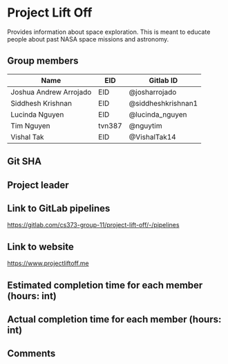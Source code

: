 # Project Lift Off #

Provides information about space exploration. This is meant to educate people about past NASA space missions and astronomy.

## Group members ## 
Name  | EID | Gitlab ID
------------- | ------------- | -------------
Joshua Andrew Arrojado  | EID | @josharrojado
Siddhesh Krishnan  | EID | @siddheshkrishnan1
Lucinda Nguyen  | EID | @lucinda_nguyen
Tim Nguyen  | tvn387 | @nguytim
Vishal Tak  | EID | @VishalTak14

## Git SHA ##

## Project leader ##

## Link to GitLab pipelines ##
https://gitlab.com/cs373-group-11/project-lift-off/-/pipelines

## Link to website ##
https://www.projectliftoff.me

## Estimated completion time for each member (hours: int) ##

## Actual completion time for each member (hours: int) ##

## Comments ##
